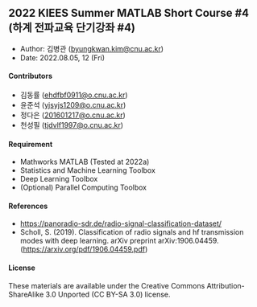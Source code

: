 ## 2022 KIEES Summer MATLAB Short Course #4 (하계 전파교육 단기강좌 #4)

- Author: 김병관 (byungkwan.kim@cnu.ac.kr)
- Date: 2022.08.05, 12 (Fri)

#### Contributors
- 김동률 (ehdfbf0911@o.cnu.ac.kr)
- 윤준석 (yjsyjs1209@o.cnu.ac.kr)
- 정다은 (201601217@o.cnu.ac.kr)
- 천성필 (tjdvlf1997@o.cnu.ac.kr)

#### Requirement
- Mathworks MATLAB (Tested at 2022a)
- Statistics and Machine Learning Toolbox
- Deep Learning Toolbox
- (Optional) Parallel Computing Toolbox

#### References 
- https://panoradio-sdr.de/radio-signal-classification-dataset/
- Scholl, S. (2019). Classification of radio signals and hf transmission modes with deep learning. arXiv preprint arXiv:1906.04459. (https://arxiv.org/pdf/1906.04459.pdf)

#### License 
These materials are available under the Creative Commons Attribution-ShareAlike 3.0 Unported (CC BY-SA 3.0) license.
